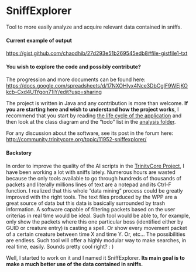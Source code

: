 # SniffExplorer
Tool to more easily analyze and acquire relevant data contained in sniffs.

#### Current example of output
https://gist.github.com/chaodhib/27d293e51b269545edb8#file-gistfile1-txt

#### You wish to explore the code and possibly contribute?

The progression and more documents can be found here:
https://docs.google.com/spreadsheets/d/17NXOHlyx4Nce3DbCgIF9WEjKOkcb-Cxd4U1Ygon71iY/edit?usp=sharing

The project is written in Java and any contribution is more than welcome.
**If you are starting here and wish to understand how the project works**, I recommend that you start by reading [the life cycle of the application](https://github.com/chaodhib/SniffExplorer/blob/master/Analysis%20Documents/life%20cycle%20of%20the%20application.txt) and then look at the class diagram and the “todo” list in the [analysis folder]( https://github.com/chaodhib/SniffExplorer/tree/master/Analysis%20Documents).

For any discussion about the software, see its post in the forum here: http://community.trinitycore.org/topic/11952-sniffexplorer/

#### Backstory
In order to improve the quality of the AI scripts in the [TrinityCore Project]( https://github.com/TrinityCore/TrinityCore), I have been working a lot with sniffs lately. Numerous hours are wasted because the only tools available to go through hundreds of thousands of packets and literally millions lines of text are a notepad and its Ctrl-F function. I realized that this whole “data mining” process could be greatly improved with the right tools. The text files produced by the WPP are a great source of data but this data is basically surrounded by trash information. A software capable of filtering packets based on the user criterias in real time would be ideal. Such tool would be able to, for example, only show the packets where this one particular boss (identified either by GUID or creature entry) is casting a spell. Or show every movement packet of a certain creature between time X and time Y. Or, etc... The possibilities are endless. Such tool will offer a highly modular way to make searches, in real time, easily. Sounds pretty cool right? : )

Well, I started to work on it and I named it SniffExplorer. **Its main goal is to make a much better use of the data contained in sniffs.**
